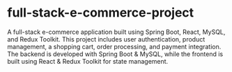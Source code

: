 # full-stack-e-commerce-project
A full-stack e-commerce application built using Spring Boot, React, MySQL, and Redux Toolkit. This project includes user authentication, product management, a shopping cart, order processing, and payment integration. The backend is developed with Spring Boot &amp; MySQL, while the frontend is built using React &amp; Redux Toolkit for state management.
